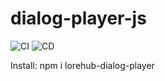 # dialog-player-js

![CI](https://github.com/lore-hub-app/dialog-player-js/actions/workflows/ci.yml/badge.svg)
![CD](https://github.com/lore-hub-app/dialog-player-js/actions/workflows/cd.yml/badge.svg)


Install:
npm i lorehub-dialog-player
